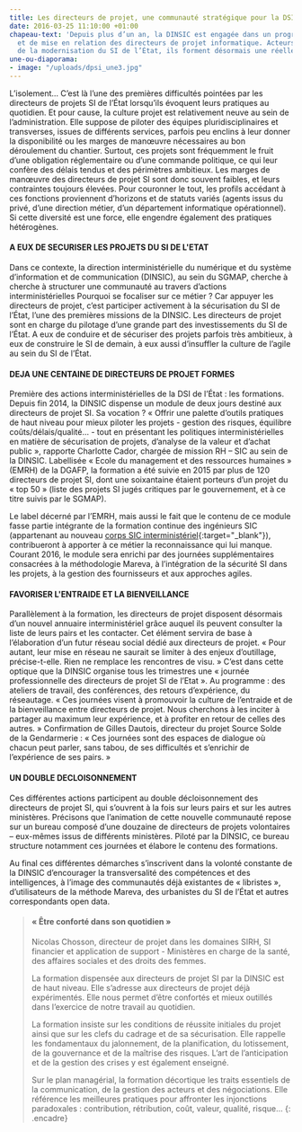 ```yaml
---
title: Les directeurs de projet, une communauté stratégique pour la DSI de l’État
date: 2016-03-25 11:10:00 +01:00
chapeau-text: 'Depuis plus d’un an, la DINSIC est engagée dans un programme de formation
  et de mise en relation des directeurs de projet informatique. Acteurs fondamentaux
  de la modernisation du SI de l’État, ils forment désormais une réelle communauté. '
une-ou-diaporama:
- image: "/uploads/dpsi_une3.jpg"
---
```


L’isolement… C’est là l’une des premières difficultés pointées par les directeurs de projets SI de l’État lorsqu’ils évoquent leurs pratiques au quotidien. Et pour cause, la culture projet est relativement neuve au sein de l’administration. Elle suppose de piloter des équipes pluridisciplinaires et transverses, issues de différents services, parfois peu enclins à leur donner la disponibilité ou les marges de manœuvre nécessaires au bon déroulement du chantier. Surtout, ces projets sont fréquemment le fruit d’une obligation réglementaire ou d’une commande politique, ce qui leur confère des délais tendus et des périmètres ambitieux. Les marges de manœuvre des directeurs de projet SI sont donc souvent faibles, et leurs contraintes toujours élevées. Pour couronner le tout, les profils accédant à ces fonctions proviennent d’horizons et de statuts variés (agents issus du privé, d’une direction métier, d’un département informatique opérationnel). Si cette diversité est une force, elle engendre également des pratiques hétérogènes.

#### A EUX DE SECURISER LES PROJETS DU SI DE L'ETAT 
 
Dans ce contexte, la direction interministérielle du numérique et du système d’information et de communication (DINSIC), au sein du SGMAP, cherche à cherche à structurer une communauté au travers d’actions interministérielles Pourquoi se focaliser sur ce métier ? Car appuyer les directeurs de projet, c’est participer activement à la sécurisation du SI de l’État, l’une des premières missions de la DINSIC. Les directeurs de projet sont en charge du pilotage d’une grande part des investissements du SI de l’État. A eux de conduire et de sécuriser des projets parfois très ambitieux, à eux de construire le SI de demain, à eux aussi d’insuffler la culture de l’agile au sein du SI de l’État.
 

#### DEJA UNE CENTAINE DE DIRECTEURS DE PROJET FORMES 

Première des actions interministérielles de la DSI de l’État : les formations. Depuis fin 2014, la DINSIC dispense un module de deux jours destiné aux directeurs de projet SI. Sa vocation ? « Offrir une palette d’outils pratiques de haut niveau pour mieux piloter les projets - gestion des risques, équilibre coûts/délais/qualité… - tout en présentant les politiques interministérielles en matière de sécurisation de projets, d’analyse de la valeur et d’achat public », rapporte Charlotte Cador, chargée de mission RH – SIC au sein de la DINSIC. Labellisée « Ecole du management et des ressources humaines » (EMRH) de la DGAFP, la formation a été suivie en 2015 par plus de 120 directeurs de projet SI, dont une soixantaine étaient porteurs d’un projet du « top 50 » (liste des projets SI jugés critiques par le gouvernement, et à ce titre suivis par le SGMAP).

Le label décerné par l’EMRH, mais aussi le fait que le contenu de ce module fasse partie intégrante de la formation continue des ingénieurs SIC (appartenant au nouveau [corps SIC interministériel](https://www.modernisation.gouv.fr/home/letat-facilite-le-recrutement-et-la-mobilite-de-ses-ingenieurs-sic){:target="_blank"}), contribueront à apporter à ce métier la reconnaissance qui lui manque. Courant 2016, le module sera enrichi par des journées supplémentaires consacrées à la méthodologie Mareva, à l’intégration de la sécurité SI dans les projets, à la gestion des fournisseurs et aux approches agiles.
 

#### FAVORISER L'ENTRAIDE ET LA BIENVEILLANCE 

Parallèlement à la formation, les directeurs de projet disposent désormais d’un nouvel annuaire interministériel grâce auquel ils peuvent consulter la liste de leurs pairs et les contacter. Cet élément servira de base à l’élaboration d’un futur réseau social dédié aux directeurs de projet. « Pour autant, leur mise en réseau ne saurait se limiter à des enjeux d’outillage, précise-t-elle. Rien ne remplace les rencontres de visu. » C’est dans cette optique que la DINSIC organise tous les trimestres une « journée professionnelle des directeurs de projet SI de l’Etat ». Au programme : des ateliers de travail, des conférences, des retours d’expérience, du réseautage. « Ces journées visent à promouvoir la culture de l’entraide et de la bienveillance entre directeurs de projet. Nous cherchons à les inciter à partager au maximum leur expérience, et à profiter en retour de celles des autres. » Confirmation de Gilles Dautois, directeur du projet Source Solde de la Gendarmerie : « Ces journées sont des espaces de dialogue où chacun peut parler, sans tabou, de ses difficultés et s’enrichir de l’expérience de ses pairs. »
 

#### UN DOUBLE DECLOISONNEMENT

Ces différentes actions participent au double décloisonnement des directeurs de projet SI, qui s’ouvrent à la fois sur leurs pairs et sur les autres ministères. Précisons que l’animation de cette nouvelle communauté repose sur un bureau composé d’une douzaine de directeurs de projets volontaires – eux-mêmes issus de différents ministères. Piloté par la DINSIC, ce bureau structure notamment ces journées et élabore le contenu des formations.

Au final ces différentes démarches s’inscrivent dans la volonté constante de la DINSIC d’encourager la transversalité des compétences et des intelligences, à l’image des communautés déjà existantes de « libristes », d’utilisateurs de la méthode Mareva, des urbanistes du SI de l’État et autres correspondants open data. 

 


> #### « Être conforté dans son quotidien » 
>
>Nicolas Chosson, directeur de projet dans les domaines SIRH, SI financier et application de support - Ministères en charge de la santé, des affaires sociales et des droits des femmes.
>
>
>La formation dispensée aux directeurs de projet SI par la DINSIC est de haut niveau. Elle s’adresse aux directeurs de projet déjà expérimentés. Elle nous permet d’être confortés et mieux outillés dans l’exercice de notre travail au quotidien.
>
> 
>
>La formation insiste sur les conditions de réussite initiales du projet ainsi que sur les clefs du cadrage et de sa sécurisation. Elle rappelle les fondamentaux du jalonnement, de la planification, du lotissement, de la gouvernance et de la maîtrise des risques. L’art de l’anticipation et de la gestion des crises y est également enseigné.
>
> 
>
>Sur le plan managérial, la formation décortique les traits essentiels de la communication, de la gestion des acteurs et des négociations. Elle référence les meilleures pratiques pour affronter les injonctions paradoxales : contribution, rétribution, coût, valeur, qualité, risque…
{: .encadre}